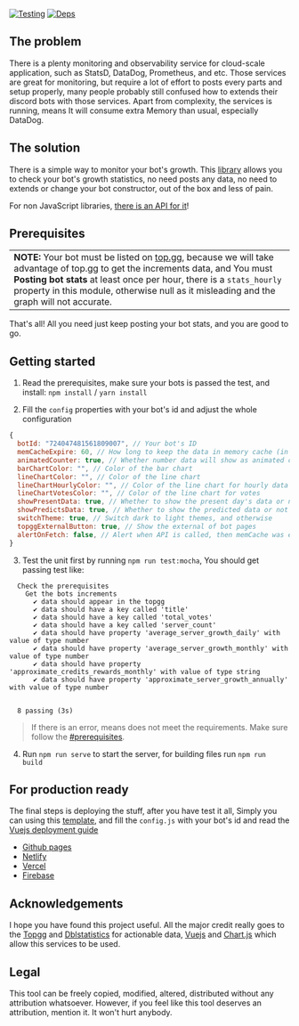  [![Testing](https://github.com/sinkaroid/disgrow-visualization/workflows/Test%20unit/badge.svg)](https://github.com/sinkaroid/disgrow/actions/workflows/mocha.yml) [![Deps](https://img.shields.io/npm/v/disgrow?label=disgrow&logo=npm&logoColor=white&color=blue)](https://disgrow.js.org)

## The problem
There is a plenty monitoring and observability service for cloud-scale application, such as StatsD, DataDog, Prometheus, and etc. Those services are great for monitoring, but require a lot of effort to posts every parts and setup properly, many people probably still confused how to extends their discord bots with those services. Apart from complexity, the services is running, means It will consume extra Memory than usual, especially DataDog.

## The solution
There is a simple way to monitor your bot's growth. This [library](https://www.npmjs.com/package/disgrow) allows you to check your bot's growth statistics, no need posts any data, no need to extends or change your bot constructor, out of the box and less of pain.  

For non JavaScript libraries, [there is an API for it](https://github.com/sinkaroid/disgrow/tree/api)!  

## Prerequisites
<table>
	<td><b>NOTE:</b> Your bot must be listed on <a href="https://top.gg">top.gg</a>, because we will take advantage of top.gg to get the increments data, and You must <strong>Posting bot stats</strong> at least once per hour, there is a <code>stats_hourly</code> property in this module, otherwise null as it misleading and the graph will not accurate.</td>
</table>
That's all! All you need just keep posting your bot stats, and you are good to go.

## Getting started
1. Read the prerequisites, make sure your bots is passed the test, and install: `npm install` / `yarn install`

2. Fill the `config` properties with your bot's id and adjust the whole configuration  
```js
{
  botId: "724047481561809007", // Your bot's ID
  memCacheExpire: 60, // How long to keep the data in memory cache (in minutes)
  animatedCounter: true, // Whether number data will show as animated counter 
  barChartColor: "", // Color of the bar chart
  lineChartColor: "", // Color of the line chart
  lineChartHourlyColor: "", // Color of the line chart for hourly data
  lineChartVotesColor: "", // Color of the line chart for votes
  showPresentData: true, // Whether to show the present day's data or not
  showPredictsData: true, // Whether to show the predicted data or not
  switchTheme: true, // Switch dark to light themes, and otherwise
  topggExternalButton: true, // Show the external of bot pages
  alertOnFetch: false, // Alert when API is called, then memCache was expired
}
```

3. Test the unit first by running `npm run test:mocha`, You should get passing test like:

```
  Check the prerequisites
    Get the bots increments
      ✔ data should appear in the topgg
      ✔ data should have a key called 'title'
      ✔ data should have a key called 'total_votes'
      ✔ data should have a key called 'server_count'
      ✔ data should have property 'average_server_growth_daily' with value of type number
      ✔ data should have property 'average_server_growth_monthly' with value of type number
      ✔ data should have property 'approximate_credits_rewards_monthly' with value of type string
      ✔ data should have property 'approximate_server_growth_annually' with value of type number


  8 passing (3s)
```
> If there is an error, means does not meet the requirements. Make sure follow the [#prerequisites](#prerequisites).

4. Run `npm run serve` to start the server, for building files run `npm run build`


## For production ready
The final steps is deploying the stuff, after you have test it all, Simply you can using this [template](https://github.com/sinkaroid/disgrow-visualization/generate), and fill the `config.js` with your bot's id and read the [Vuejs deployment guide](https://cli.vuejs.org/guide/deployment.html)

- [Github pages](https://cli.vuejs.org/guide/deployment.html#github-pages)
- [Netlify](https://cli.vuejs.org/guide/deployment.html#netlify)
- [Vercel](https://cli.vuejs.org/guide/deployment.html#vercel)
- [Firebase](https://cli.vuejs.org/guide/deployment.html#firebase)

## Acknowledgements

I hope you have found this project useful. All the major credit really goes to the [Topgg](https://top.gg/) and [Dblstatistics](https://dblstatistics.com/) for actionable data, [Vuejs](https://vuejs.org) and [Chart.js](https://www.chartjs.org/) which allow this services to be used.

## Legal 
This tool can be freely copied, modified, altered, distributed without any attribution whatsoever. However, if you feel
like this tool deserves an attribution, mention it. It won't hurt anybody.
